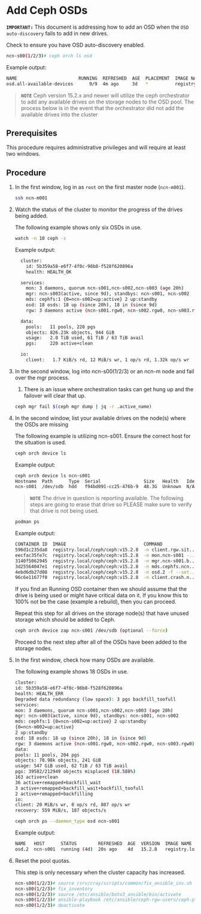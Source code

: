 # Add Ceph OSDs

**`IMPORTANT:`** This document is addressing how to add an OSD when the `OSD auto-discovery` fails to add in new drives.

Check to ensure you have OSD auto-discovery enabled.

```bash
ncn-s00(1/2/3)# ceph orch ls osd
```

Example output:

```bash
NAME                       RUNNING  REFRESHED  AGE  PLACEMENT  IMAGE NAME                        IMAGE ID
osd.all-available-devices      9/9  4m ago     3d   *          registry.local/ceph/ceph:v15.2.8  5553b0cb212c
```

>**`NOTE`** Ceph version 15.2.x and newer will utilize the ceph orchestrator to add any available drives on the storage nodes to the OSD pool. The process below is in the event that the orchestrator did not add the available drives into the cluster

## Prerequisites

This procedure requires administrative privileges and will require at least two windows.

## Procedure

1. In the first window, log in as `root` on the first master node \(`ncn-m001`\).

    ```bash
    ssh ncn-m001
    ```

1. Watch the status of the cluster to monitor the progress of the drives being added.

    The following example shows only six OSDs in use.

    ```bash
    watch -n 10 ceph -s
    ```

    Example output:

    ```bash
      cluster:
        id: 5b359a58-e6f7-4f0c-98b8-f528f620896a
        health: HEALTH_OK

      services:
        mon: 3 daemons, quorum ncn-s001,ncn-s002,ncn-s003 (age 20h)
        mgr: ncn-s003(active, since 9d), standbys: ncn-s001, ncn-s002
        mds: cephfs:1 {0=ncn-s002=up:active} 2 up:standby
        osd: 18 osds: 18 up (since 20h), 18 in (since 9d)
        rgw: 3 daemons active (ncn-s001.rgw0, ncn-s002.rgw0, ncn-s003.rgw0)

      data:
        pools:   11 pools, 220 pgs
        objects: 826.23k objects, 944 GiB
        usage:   2.0 TiB used, 61 TiB / 63 TiB avail
        pgs:     220 active+clean

      io:
        client:   1.7 KiB/s rd, 12 MiB/s wr, 1 op/s rd, 1.32k op/s wr
    ```

1. In the second window, log into ncn-s00(1/2/3) or an ncn-m node and fail over the mgr process.
    1. There is an issue where orchestration tasks can get hung up and the failover will clear that up.

    ```bash
    ceph mgr fail $(ceph mgr dump | jq -r .active_name)
    ```

1. In the second window, list your available drives on the node(s) where the OSDs are missing

   The following example is utilizing ncn-s001. Ensure the correct host for the situation is used.

   ```bash
   ceph orch device ls
   ```

   Example output:

   ```bash
   ceph orch device ls ncn-s001
   Hostname  Path      Type  Serial                Size   Health   Ident  Fault  Available
   ncn-s001  /dev/sdb  hdd   f94bd091-cc25-476b-9  48.3G  Unknown  N/A    N/A    No
   ```

   > **`NOTE`** The drive in question is reporting available. The following steps are going to erase that drive so PLEASE make sure to verify that drive is not being used.

   ```bash
   podman ps
   ```

   Example output:

   ```bash
   CONTAINER ID  IMAGE                             COMMAND               CREATED                 STATUS                     PORTS   NAMES
   596d1c235da8  registry.local/ceph/ceph:v15.2.8  -n client.rgw.sit...  Less than a second ago  Up Less than a second ago          ceph-11d5d552-cfac-11eb-ab69-fa163ec012bf-rgw.site1.ncn-s001.oztynu
   eecfac35fe7c  registry.local/ceph/ceph:v15.2.8  -n mon.ncn-s001 -...  2 seconds ago           Up 2 seconds ago                   ceph-11d5d552-cfac-11eb-ab69-fa163ec012bf-mon.ncn-s001
   3140f5062945  registry.local/ceph/ceph:v15.2.8  -n mgr.ncn-s001.b...  17 seconds ago          Up 17 seconds ago                  ceph-11d5d552-cfac-11eb-ab69-fa163ec012bf-mgr.ncn-s001.bfdept
   3d25564047e1  registry.local/ceph/ceph:v15.2.8  -n mds.cephfs.ncn...  3 days ago              Up 3 days ago                      ceph-11d5d552-cfac-11eb-ab69-fa163ec012bf-mds.cephfs.ncn-s001.juehkw
   4ebd6db27d08  registry.local/ceph/ceph:v15.2.8  -n osd.2 -f --set...  4 days ago              Up 4 days ago                      ceph-11d5d552-cfac-11eb-ab69-fa163ec012bf-osd.2
   96c6e11677f0  registry.local/ceph/ceph:v15.2.8  -n client.crash.n...  4 days ago              Up 4 days ago                      ceph-11d5d552-cfac-11eb-ab69-fa163ec012bf-crash.ncn-s001

   ```

   If you find an Running OSD container then we should assume that the drive is being used or might have critical data on it. If you know this to 100% not be the case (example a rebuild), then you can proceed.

   Repeat this step for all drives on the storage node\(s\) that have unused storage which should be added to Ceph.

   ```bash
   ceph orch device zap ncn-s001 /dev/sdb (optional --force)
   ```

   Proceed to the next step after all of the OSDs have been added to the storage nodes.

1. In the first window, check how many OSDs are available.

    The following example shows 18 OSDs in use.

    ```bash
    cluster:
    id: 5b359a58-e6f7-4f0c-98b8-f528f620896a
    health: HEALTH_ERR
    Degraded data redundancy (low space): 3 pgs backfill_toofull
    services:
    mon: 3 daemons, quorum ncn-s001,ncn-s002,ncn-s003 (age 20h)
    mgr: ncn-s003(active, since 9d), standbys: ncn-s001, ncn-s002
    mds: cephfs:1 {0=ncn-s002=up:active} 2 up:standby
    {0=ncn-m002=up:active}
    2 up:standby
    osd: 18 osds: 18 up (since 20h), 18 in (since 9d)
    rgw: 3 daemons active (ncn-s001.rgw0, ncn-s002.rgw0, ncn-s003.rgw0)
    data:
    pools: 11 pools, 204 pgs
    objects: 70.98k objects, 241 GiB
    usage: 547 GiB used, 62 TiB / 63 TiB avail
    pgs: 39582/212949 objects misplaced (18.588%)
    163 active+clean
    36 active+remapped+backfill_wait
    3 active+remapped+backfill_wait+backfill_toofull
    2 active+remapped+backfilling
    io:
    client: 20 MiB/s wr, 0 op/s rd, 807 op/s wr
    recovery: 559 MiB/s, 187 objects/s
    ```

   ```bash
   ceph orch ps --daemon_type osd ncn-s001
   ```

   Example output:

   ```bash
   NAME   HOST      STATUS        REFRESHED  AGE  VERSION  IMAGE NAME                        IMAGE ID      CONTAINER ID
   osd.2  ncn-s001  running (4d)  20s ago    4d   15.2.8   registry.local/ceph/ceph:v15.2.8  5553b0cb212c  4ebd6db27d08
   ```

1. Reset the pool quotas.

   This step is only necessary when the cluster capacity has increased.

   ```bash
   ncn-s00(1/2/3)# source /srv/cray/scripts/common/fix_ansible_inv.sh
   ncn-s00(1/2/3)# fix_inventory
   ncn-s00(1/2/3)# source /etc/ansible/boto3_ansible/bin/activate
   ncn-s00(1/2/3)# ansible-playbook /etc/ansible/ceph-rgw-users/ceph-pool-quotas.yml
   ncn-s00(1/2/3)# deactivate
   ```
